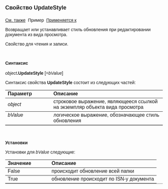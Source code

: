 ﻿<html>
<head>
<title>Вид просмотра\UpdateStyle</title>
</head>

<body>

<p><strong><font size="4" face="Arial">Свойство UpdateStyle<br>
<br>
</font></strong><font face="Arial"><a href="../Asview.html">См. также</a>&nbsp;
<span style="text-decoration: none underline">Пример</span>&nbsp; <a href="../Asview.html">
Применяется к</a></font></p>

<p><font face="Arial">Возвращает или устанавливает стиль обновления 
при редактировании документа из вида просмотра.</font></p>

<p><font face="Arial">Свойство для чтения и записи.</font></p>

<p class="label">&nbsp;</p>

<p class="label"><font face="Arial"><b>Синтаксис<br>
<br>
</b><em>object</em><strong>.UpdateStyle </strong>[=<em>bValue</em>]&nbsp;</font></p>

<p><font face="Arial">Синтаксис свойства <b>UpdateStyle</b>
состоит из следующих частей:</font></p>

<table border="1" cellPadding="5" cols="2" frame="below" rules="rows">
<TBODY>
  <tr vAlign="top">
    <td class="label" width="29%"><font face="Arial"><b>Параметр</b></font></td>
    <td class="label" width="71%"><font face="Arial"><strong>Описание</strong></font></td>
  </tr>
  <tr>
    <td width="29%"><font face="Arial"><em>object</em></font></td>
    <td width="71%"><font face="Arial">строковое выражение, являющееся 
	ссылкой на экземпляр объекта вида просмотра</font></td>
  </tr>
  <tr vAlign="top">
    <td width="29%"><font face="Arial"><em>bValue</em></font></td>
    <td width="71%"><font face="Arial">логическое выражение, 
	обозначающее стиль обновления</font></td>
  </tr>
</TBODY>
</table>

<p class="label">&nbsp;</p>

<p class="label"><font face="Arial"><b>Установки</b></font></p>

<p><font face="Arial">Установки для <em>bValue</em>
следующие:</font></p>

<table border="1" cellPadding="5" cols="2" frame="below" rules="rows">
<TBODY>
  <tr vAlign="top">
    <td class="label" width="29%"><font face="Arial"><b>Значение</b></font></td>
    <td class="label" width="71%"><font face="Arial"><strong>Описание</strong></font></td>
  </tr>
  <tr vAlign="top">
    <td width="29%"><font face="Arial">False</font></td>
    <td width="71%"><font face="Arial">происходит обновление всей 
	папки</font></td>
  </tr>
  <tr vAlign="top">
    <td width="29%"><font face="Arial">True</font></td>
    <td width="71%"><font face="Arial">обновление происходит по ISN-у 
	документа</font></td>
  </tr>
</TBODY>
</table>
</body>
</html>
